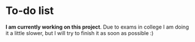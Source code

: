 # To-do list

**I am currently working on this project**. Due to exams in college I am doing it a little slower, but I will try to finish it as soon as possible :)